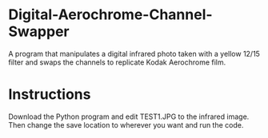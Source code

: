 # Digital-Aerochrome-Channel-Swapper
A program that manipulates a digital infrared photo taken with a yellow 12/15 filter and swaps the channels to replicate Kodak Aerochrome film.

# Instructions
Download the Python program and edit TEST1.JPG to the infrared image. Then change the save location to wherever you want and run the code.

